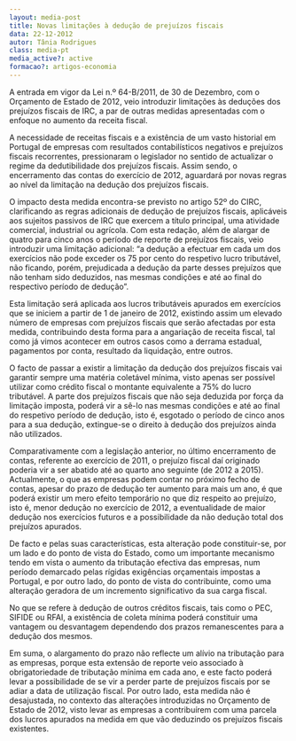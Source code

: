 ```yaml
---
layout: media-post
title: Novas limitações à dedução de prejuízos fiscais
data: 22-12-2012
autor: Tânia Rodrigues
class: media-pt
media_active?: active
formacao?: artigos-economia
---  
```

   

A entrada em vigor da Lei n.º 64-B/2011, de 30 de Dezembro, com o Orçamento de Estado de 2012, veio introduzir limitações às deduções dos prejuízos fiscais de IRC, a par de outras medidas apresentadas com o enfoque no aumento da receita fiscal.

A necessidade de receitas fiscais e a existência de um vasto historial em Portugal de empresas com resultados contabilísticos negativos e prejuízos fiscais recorrentes, pressionaram o legislador no sentido de actualizar o regime da dedutibilidade dos prejuízos fiscais. Assim sendo, o encerramento das contas do exercício de 2012, aguardará por novas regras ao nível da limitação na dedução dos prejuízos fiscais.

O impacto desta medida encontra-se previsto no artigo 52º do CIRC, clarificando as regras adicionais de dedução de prejuízos fiscais, aplicáveis aos sujeitos passivos de IRC que exercem a título principal, uma atividade comercial, industrial ou agrícola. Com esta redação, além de alargar de quatro para cinco anos o período de reporte de prejuízos fiscais, veio introduzir uma limitação adicional: “a dedução a efectuar em cada um dos exercícios não pode exceder os 75 por cento do respetivo lucro tributável, não ficando, porém, prejudicada a dedução da parte desses prejuízos que não tenham sido deduzidos, nas mesmas condições e até ao final do respectivo período de dedução”.

Esta limitação será aplicada aos lucros tributáveis apurados em exercícios que se iniciem a partir de 1 de janeiro de 2012, existindo assim um elevado número de empresas com prejuízos fiscais que serão afectadas por esta medida, contribuindo desta forma para a angariação de receita fiscal, tal como já vimos acontecer em outros casos como a derrama estadual, pagamentos por conta, resultado da liquidação, entre outros.

O facto de passar a existir a limitação da dedução dos prejuízos fiscais vai garantir sempre uma matéria coletável mínima, visto apenas ser possível utilizar como crédito fiscal o montante equivalente a 75% do lucro tributável. A parte dos prejuízos fiscais que não seja deduzida por força da limitação imposta, poderá vir a sê-lo nas mesmas condições e até ao final do respetivo período de dedução, isto é, esgotado o período de cinco anos para a sua dedução, extingue-se o direito à dedução dos prejuízos ainda não utilizados.

Comparativamente com a legislação anterior, no último encerramento de contas, referente ao exercício de 2011, o prejuízo fiscal daí originado poderia vir a ser abatido até ao quarto ano seguinte (de 2012 a 2015). Actualmente, o que as empresas podem contar no próximo fecho de contas, apesar do prazo de dedução ter aumento para mais um ano, é que poderá existir um mero efeito temporário no que diz respeito ao prejuízo, isto é, menor dedução no exercício de 2012, a eventualidade de maior dedução nos exercícios futuros e a possibilidade da não dedução total dos prejuízos apurados.

De facto e pelas suas características, esta alteração pode constituir-se, por um lado e do ponto de vista do Estado, como um importante mecanismo tendo em vista o aumento da tributação efectiva das empresas, num período demarcado pelas rígidas exigências orçamentais impostas a Portugal, e por outro lado, do ponto de vista do contribuinte, como uma alteração geradora de um incremento significativo da sua carga fiscal.

No que se refere à dedução de outros créditos fiscais, tais como o PEC, SIFIDE ou RFAI, a existência de coleta mínima poderá constituir uma vantagem ou desvantagem dependendo dos prazos remanescentes para a dedução dos mesmos.

Em suma, o alargamento do prazo não reflecte um alívio na tributação para as empresas, porque esta extensão de reporte veio associado à obrigatoriedade de tributação mínima em cada ano, e este facto poderá levar a possibilidade de se vir a perder parte de prejuízos fiscais por se adiar a data de utilização fiscal. Por outro lado, esta medida não é desajustada, no contexto das alterações introduzidas no Orçamento de Estado de 2012, visto levar as empresas a contribuírem com uma parcela dos lucros apurados na medida em que vão deduzindo os prejuízos fiscais existentes.